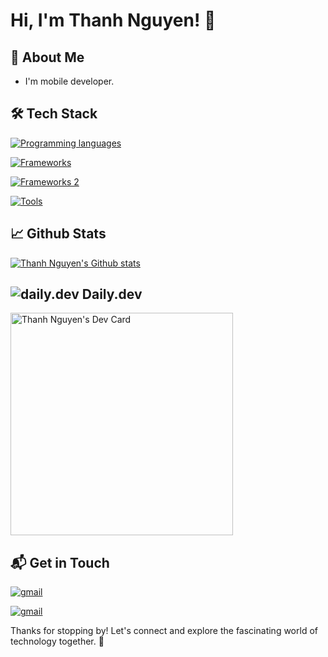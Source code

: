 # Hi, I'm Thanh Nguyen! 👋

## 🚀 About Me

- I'm mobile developer.

## 🛠️ Tech Stack

[![Programming languages](https://skillicons.dev/icons?i=dart,js,ts)](https://skillicons.dev)

[![Frameworks](https://skillicons.dev/icons?i=flutter,react&theme=light)](https://skillicons.dev)

[![Frameworks 2](https://skillicons.dev/icons?i=nodejs,mongodb)](https://skillicons.dev)

[![Tools](https://skillicons.dev/icons?i=vscode,git,firebase,figma&theme=light)](https://skillicons.dev)

<!-- ## 🌱 Currently Exploring

- 🚀 Learning Full Stack Web Development
  - Exploring the ins and outs of React and Redux for dynamic front-end experiences.
  - Navigating through the world of React Router for seamless page transitions.
  - Styling with Tailwind CSS to create modern and responsive user interfaces.
  - Building server-side applications with Django, a powerful Python web framework.
  - Diving into PostgreSQL for efficient and scalable database management. -->

 <!-- ## 🏆 Achievements

- 🌟 Completed Hacktoberfest 2023 - Contributed to open source projects and celebrated the spirit of collaboration. -->

## 📈 Github Stats

<a href="https://github.com/thanhnv-dev" title="thanhnv-dev">
<img src="https://github-readme-stats.vercel.app/api?username=thanhnv-dev&show_icons=true&hide_border=true" alt="Thanh Nguyen's Github stats" />
</a>

## ![daily.dev](https://img.shields.io/badge/-information?style=social&logo=dailydotdev&logoColor=CE3DF3) Daily.dev

<a href="https://app.daily.dev/thanhnv"><img src="https://api.daily.dev/devcards/v2/d76rcp8yobGD7bvUlOr5L.png?r=4at&type=default" width="356" alt="Thanh Nguyen's Dev Card"/></a>

## 📬 Get in Touch

[![gmail](https://skillicons.dev/icons?i=gmail)](mailto:thanhnv.dev.personal@gmail.com)

[![gmail](https://skillicons.dev/icons?i=face)](https://www.facebook.com/thanhjang.711200)

Thanks for stopping by! Let's connect and explore the fascinating world of technology together. 🚀
